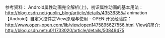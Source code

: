 参考资料：
 Android属性动画完全解析(上)，初识属性动画的基本用法：
 http://blog.csdn.net/guolin_blog/article/details/43536355# animation
【Android】自定义控件之View原理与使用 - OPEN 开发经验库：
 http://www.open-open.com/lib/view/open1475895627556.html
 View的简介:
 http://blog.csdn.net/u011733020/article/details/50849475